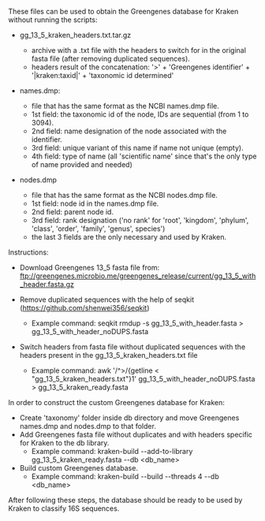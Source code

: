 These files can be used to obtain the Greengenes database for Kraken without running the scripts:

- gg_13_5_kraken_headers.txt.tar.gz
  - archive with a .txt file with the headers to switch for in the original fasta file (after removing duplicated sequences).
  - headers result of the concatenation: '>' + 'Greengenes identifier' + '|kraken:taxid|' + 'taxonomic id determined'
  
- names.dmp:
  - file that has the same format as the NCBI names.dmp file.
  - 1st field: the taxonomic id of the node, IDs are sequential (from 1 to 3094).
  - 2nd field: name designation of the node associated with the identifier.
  - 3rd field: unique variant of this name if name not unique (empty).
  - 4th field: type of name (all 'scientific name' since that's the only type of name provided and needed)
  
- nodes.dmp
  - file that has the same format as the NCBI nodes.dmp file.
  - 1st field: node id in the names.dmp file.
  - 2nd field: parent node id.
  - 3rd field: rank designation ('no rank' for 'root', 'kingdom', 'phylum', 'class', 'order', 'family', 'genus', species')
  - the last 3 fields are the only necessary and used by Kraken.
  
Instructions:

- Download Greengenes 13_5 fasta file from: ftp://greengenes.microbio.me/greengenes_release/current/gg_13_5_with_header.fasta.gz

- Remove duplicated sequences with the help of seqkit (https://github.com/shenwei356/seqkit)
  - Example command: seqkit rmdup -s gg_13_5_with_header.fasta > gg_13_5_with_header_noDUPS.fasta

- Switch headers from fasta file without duplicated sequences with the headers present in the gg_13_5_kraken_headers.txt file
  - Example command: awk '/^>/{getline < "gg_13_5_kraken_headers.txt"}1' gg_13_5_with_header_noDUPS.fasta > gg_13_5_kraken_ready.fasta

In order to construct the custom Greengenes database for Kraken:

- Create 'taxonomy' folder inside db directory and move Greengenes names.dmp and nodes.dmp to that folder.
- Add Greengenes fasta file without duplicates and with headers specific for Kraken to the db library.
  - Example command: kraken-build --add-to-library gg_13_5_kraken_ready.fasta --db <db_name>
- Build custom Greengenes database.
  - Example command: kraken-build --build --threads 4 --db <db_name>
  
After following these steps, the database should be ready to be used by Kraken to classify 16S sequences.
